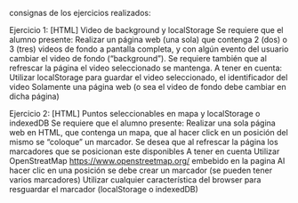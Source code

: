 consignas de los ejercicios realizados: 

Ejercicio 1: [HTML] Video de background y localStorage
Se requiere que el alumno presente:
Realizar un página web (una sola) que contenga 2 (dos) o 3 (tres) videos de fondo a pantalla completa, y con algún evento del usuario cambiar el video de fondo (“background”). Se requiere también que al refrescar la página el video seleccionado se mantenga.
A tener en cuenta: 
Utilizar localStorage para guardar el video seleccionado, el identificador del video
Solamente una página web (o sea el video de fondo debe cambiar en dicha página)

Ejercicio 2: [HTML] Puntos seleccionables en mapa y localStorage o indexedDB
Se requiere que el alumno presente:
Realizar una sola página web en HTML, que contenga un mapa, que al hacer click en un posición del mismo se “coloque” un marcador. Se desea que al refrescar la página los marcadores que se posicionan este disponibles
A tener en cuenta
Utilizar OpenStreatMap https://www.openstreetmap.org/ embebido en la pagina
Al hacer clic en una posición se debe crear un marcador (se pueden tener varios marcadores)
Utilizar cualquier característica del browser para resguardar el marcador (localStorage o indexedDB)
